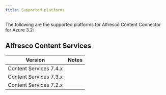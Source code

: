 ```yaml
---
title: Supported platforms
---
```


The following are the supported platforms for Alfresco Content Connector for Azure 3.2:

## Alfresco Content Services

| Version | Notes |
| ------- | ----- |
| Content Services 7.4.x | |
| Content Services 7.3.x | |
| Content Services 7.2.x | |
